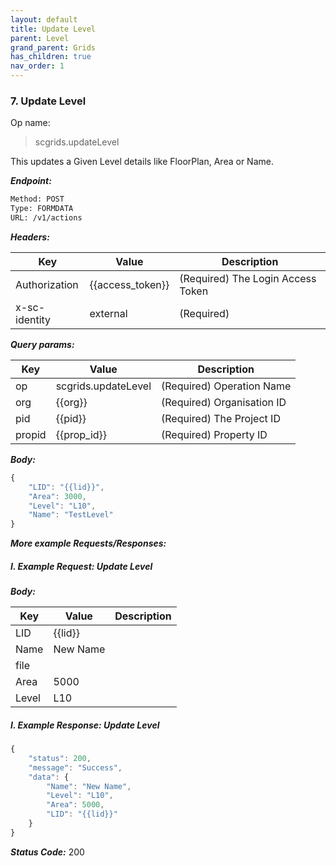 ```yaml
---
layout: default
title: Update Level
parent: Level
grand_parent: Grids
has_children: true
nav_order: 1
---
```



### 7. Update Level


Op name: 

> scgrids.updateLevel

This updates a Given Level details like FloorPlan, Area or Name.


***Endpoint:***

```bash
Method: POST
Type: FORMDATA
URL: /v1/actions
```


***Headers:***

| Key | Value | Description |
| --- | ------|-------------|
| Authorization | {{access_token}} | (Required) The Login Access Token |
| x-sc-identity | external | (Required) |



***Query params:***

| Key | Value | Description |
| --- | ------|-------------|
| op | scgrids.updateLevel | (Required) Operation Name |
| org | {{org}} | (Required) Organisation ID |
| pid | {{pid}} | (Required) The Project ID |
| propid | {{prop_id}} | (Required) Property ID |



***Body:***

```js        
{
    "LID": "{{lid}}",
    "Area": 3000,
    "Level": "L10",
    "Name": "TestLevel"
}
```



***More example Requests/Responses:***


##### I. Example Request: Update Level


***Body:***

| Key | Value | Description |
| --- | ------|-------------|
| LID | {{lid}} |  |
| Name | New Name |  |
| file |  |  |
| Area | 5000 |  |
| Level | L10 |  |


##### I. Example Response: Update Level
```js
{
    "status": 200,
    "message": "Success",
    "data": {
        "Name": "New Name",
        "Level": "L10",
        "Area": 5000,
        "LID": "{{lid}}"
    }
}
```


***Status Code:*** 200

<br>